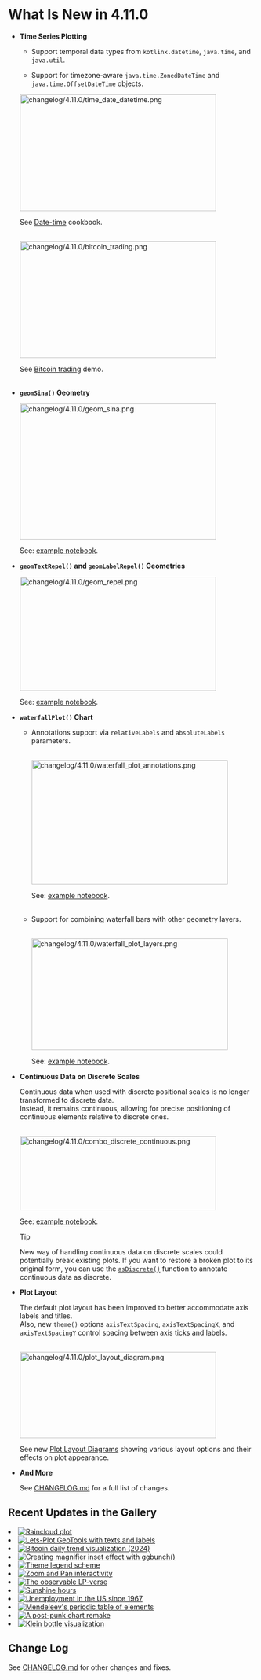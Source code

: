 # What Is New in 4.11.0

- **Time Series Plotting**

  - Support temporal data types from `kotlinx.datetime`, `java.time`, and `java.util`.

  - Support for timezone-aware `java.time.ZonedDateTime` and `java.time.OffsetDateTime` objects.

  <img src="time_date_datetime.png" alt="changelog/4.11.0/time_date_datetime.png" width="400" height="237"/>

  See [Date-time](https://nbviewer.org/github/JetBrains/lets-plot-kotlin/blob/master/docs/examples/jupyter-notebooks/f-4.11.0/time_date_datetime.ipynb) cookbook.
  <br/><br/>

  <img src="bitcoin_trading.png" alt="changelog/4.11.0/bitcoin_trading.png" width="400" height="237"/>

  See [Bitcoin trading](https://nbviewer.org/github/JetBrains/lets-plot-docs/blob/master/source/kotlin_examples/demo/trading_chart.ipynb) demo.
  <br/><br/>

- **`geomSina()` Geometry**

  <img src="geom_sina.png" alt="changelog/4.11.0/geom_sina.png" width="400" height="276"/>

  See: [example notebook](https://nbviewer.org/github/JetBrains/lets-plot-kotlin/blob/master/docs/examples/jupyter-notebooks/f-4.11.0/geom_sina.ipynb).

- **`geomTextRepel()` and `geomLabelRepel()` Geometries**

  <img src="geom_repel.png" alt="changelog/4.11.0/geom_repel.png" width="400" height="232"/>

  See: [example notebook](https://nbviewer.org/github/JetBrains/lets-plot-kotlin/blob/master/docs/examples/jupyter-notebooks/f-4.11.0/ggrepel.ipynb).

- **`waterfallPlot()` Chart**

  - Annotations support via `relativeLabels` and `absoluteLabels` parameters.
    <br/><br/>

    <img src="waterfall_plot_annotations.png" alt="changelog/4.11.0/waterfall_plot_annotations.png" width="400" height="253"/>

    See: [example notebook](https://nbviewer.org/github/JetBrains/lets-plot-kotlin/blob/master/docs/examples/jupyter-notebooks/f-4.11.0/waterfall_plot_annotations.ipynb).
    <br/><br/>

  - Support for combining waterfall bars with other geometry layers.
    <br/><br/>

    <img src="waterfall_plot_layers.png" alt="changelog/4.11.0/waterfall_plot_layers.png" width="400" height="227"/>

    See: [example notebook](https://nbviewer.org/github/JetBrains/lets-plot-kotlin/blob/master/docs/examples/jupyter-notebooks/f-4.11.0/waterfall_plot_layers.ipynb).

- **Continuous Data on Discrete Scales**

  Continuous data when used with discrete positional scales is no longer transformed to discrete data. <br/>
  Instead, it remains continuous, allowing for precise positioning of continuous elements relative to discrete ones.
  <br/><br/>

  <img src="combo_discrete_continuous.png" alt="changelog/4.11.0/combo_discrete_continuous.png" width="400" height="151"/>

  See: [example notebook](https://nbviewer.org/github/JetBrains/lets-plot-kotlin/blob/master/docs/examples/jupyter-notebooks/f-4.11.0/numeric_data_on_discrete_scale.ipynb).

  > [!TIP]
  > New way of handling continuous data on discrete scales could potentially break existing plots.
  > If you want to restore a broken plot to its original form, you can use the [`asDiscrete()`](https://lets-plot.org/kotlin/as-discrete.html) function to annotate continuous data as discrete.

- **Plot Layout**

  The default plot layout has been improved to better accommodate axis labels and titles. <br/>
  Also, new `theme()` options `axisTextSpacing`, `axisTextSpacingX`, and `axisTextSpacingY` control spacing between axis ticks and labels.
  <br/><br/>

  <img src="plot_layout_diagram.png" alt="changelog/4.11.0/plot_layout_diagram.png" width="400" height="175"/>

  See new [Plot Layout Diagrams](https://lets-plot.org/kotlin/presentation-options.html#plot-layout-diagrams) showing various layout options and their effects on plot appearance.

- **And More**

  See [CHANGELOG.md](https://github.com/JetBrains/lets-plot-kotlin/blob/master/CHANGELOG.md) for a full list of changes.

## Recent Updates in the Gallery

<list columns="4">
    <li>
        <a href="%nb-raincloud%">
            <img alt="Raincloud plot" src="square-raincloud.png"/>
        </a>
    </li>
    <li>
        <a href="%nb-europe_capitals%">
            <img alt="Lets-Plot GeoTools with texts and labels" src="square-europe_capitals.png"/>
        </a>
    </li>
    <li>
        <a href="%nb-trading_chart%">
            <img alt="Bitcoin daily trend visualization (2024)" src="square-trading_chart.png"/>
        </a>
    </li>
    <li>
        <a href="%nb-magnifier_inset%">
            <img alt="Creating magnifier inset effect with ggbunch()" src="square-magnifier_inset.png"/>
        </a>
    </li>
    <li>
        <a href="%nb-theme_legend_scheme%">
            <img alt="Theme legend scheme" src="square-theme_legend_scheme.png"/>
        </a>
    </li>
    <li>
        <a href="%nb-interact_pan_zoom%">
            <img alt="Zoom and Pan interactivity" src="square-interact_pan_zoom.png"/>
        </a>
    </li>
    <li>
        <a href="%nb-lp_verse%">
            <img alt="The observable LP-verse" src="square-lp_verse.png"/>
        </a>
    </li>
    <li>
        <a href="%nb-sunshine_hours%">
            <img alt="Sunshine hours" src="square-sunshine_hours.png"/>
        </a>
    </li>
    <li>
        <a href="%nb-us_unemployment%">
            <img alt="Unemployment in the US since 1967" src="square-us_unemployment.png"/>
        </a>
    </li>
    <li>
        <a href="%nb-periodic_table%">
            <img alt="Mendeleev's periodic table of elements" src="square-periodic_table.png"/>
        </a>
    </li>
    <li>
        <a href="%nb-post-punk_remake%">
            <img alt="A post-punk chart remake" src="square-post-punk_remake.png"/>
        </a>
    </li>
    <li>
        <a href="%nb-klein_bottle%">
            <img alt="Klein bottle visualization" src="square-klein_bottle.png"/>
        </a>
    </li>
</list>

## Change Log

See [CHANGELOG.md](https://github.com/JetBrains/lets-plot-kotlin/blob/master/CHANGELOG.md) for other changes and fixes.